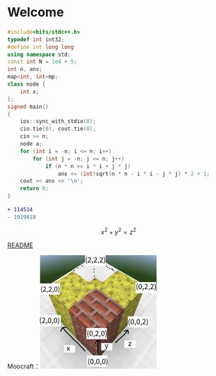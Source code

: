 # Welcome
```cpp
#include<bits/stdc++.h>
typedef int int32;
#define int long long
using namespace std;
const int N = 1e4 + 5;
int n, ans;
map<int, int>mp;
class node {
	int x;
};
signed main()
{
	ios::sync_with_stdio(0);
	cin.tie(0), cout.tie(0);
	cin >> n;
	node a;
	for (int i = -n; i <= n; i++)
		for (int j = -n; j <= n; j++)
			if (n * n >= i * i + j * j)
				ans += (int)sqrt(n * n - i * i - j * j) * 2 + 1;
	cout << ans << '\n';
	return 0;
}
```

```diff
+ 114514
- 1919810
```

$$x^2+y^2=z^2$$

[README](/index.html?blog=README.md)

Moocraft：![Minecraft?](/fig_1_cheese_bronze_dec24.png)